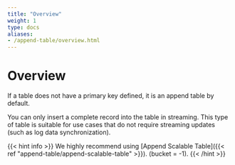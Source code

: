```yaml
---
title: "Overview"
weight: 1
type: docs
aliases:
- /append-table/overview.html
---
```

<!--
Licensed to the Apache Software Foundation (ASF) under one
or more contributor license agreements.  See the NOTICE file
distributed with this work for additional information
regarding copyright ownership.  The ASF licenses this file
to you under the Apache License, Version 2.0 (the
"License"); you may not use this file except in compliance
with the License.  You may obtain a copy of the License at

  http://www.apache.org/licenses/LICENSE-2.0

Unless required by applicable law or agreed to in writing,
software distributed under the License is distributed on an
"AS IS" BASIS, WITHOUT WARRANTIES OR CONDITIONS OF ANY
KIND, either express or implied.  See the License for the
specific language governing permissions and limitations
under the License.
-->

# Overview

If a table does not have a primary key defined, it is an append table by default.

You can only insert a complete record into the table in streaming. This type of table is suitable for use cases that
do not require streaming updates (such as log data synchronization).

{{< hint info >}}
We highly recommend using [Append Scalable Table]({{< ref "append-table/append-scalable-table" >}}). (bucket = -1).
{{< /hint >}}